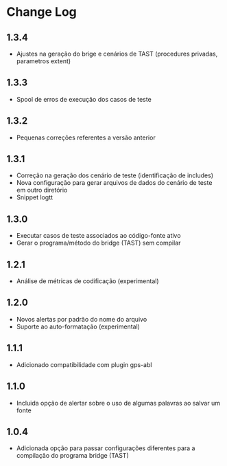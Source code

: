 # Change Log

## 1.3.4
- Ajustes na geração do brige e cenários de TAST (procedures privadas, parametros extent)

## 1.3.3
- Spool de erros de execução dos casos de teste

## 1.3.2
- Pequenas correções referentes a versão anterior

## 1.3.1
- Correção na geração dos cenário de teste (identificação de includes)
- Nova configuração para gerar arquivos de dados do cenário de teste em outro diretório
- Snippet logtt

## 1.3.0
- Executar casos de teste associados ao código-fonte ativo
- Gerar o programa/método do bridge (TAST) sem compilar

## 1.2.1
- Análise de métricas de codificação (experimental)

## 1.2.0
- Novos alertas por padrão do nome do arquivo
- Suporte ao auto-formatação (experimental)

## 1.1.1
- Adicionado compatibilidade com plugin gps-abl

## 1.1.0
- Incluida opção de alertar sobre o uso de algumas palavras ao salvar um fonte

## 1.0.4
- Adicionada opção para passar configurações diferentes para a compilação do programa bridge (TAST)
